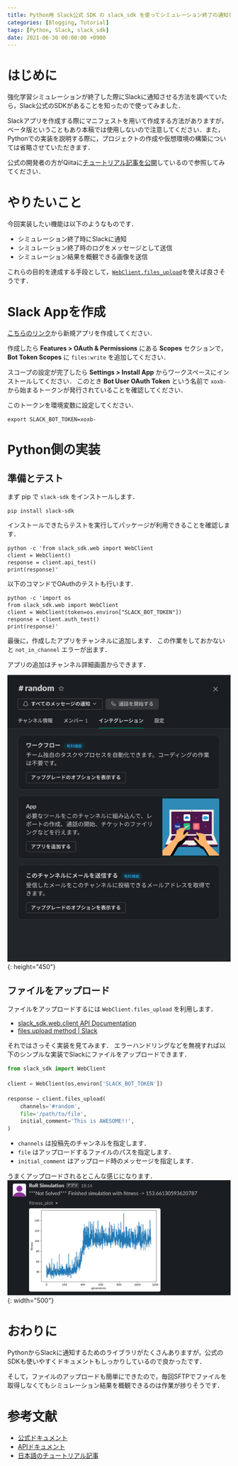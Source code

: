 ```yaml
---
title: Python用 Slack公式 SDK の slack_sdk を使ってシミュレーション終了の通知を画像とともにお知らせする
categories: [Blogging, Tutorial]
tags: [Python, Slack, slack_sdk]
date: 2021-06-30 00:00:00 +0900
---
```


# はじめに
強化学習シミュレーションが終了した際にSlackに通知させる方法を調べていたら，Slack公式のSDKがあることを知ったので使ってみました．

Slackアプリを作成する際にマニフェストを用いて作成する方法がありますが，ベータ版ということもあり本稿では使用しないので注意してください．また，Pythonでの実装を説明する際に，プロジェクトの作成や仮想環境の構築については省略させていただきます．

公式の開発者の方がQiitaに[チュートリアル記事を公開](https://qiita.com/seratch/items/8f93fd0bf815b0b1d557)しているので参照してみてください．

# やりたいこと
今回実装したい機能は以下のようなものです．

- シミュレーション終了時にSlackに通知
- シミュレーション終了時のログをメッセージとして送信
- シミュレーション結果を概観できる画像を送信

これらの目的を達成する手段として，[`WebClient.files_upload`](https://slack.dev/python-slack-sdk/api-docs/slack_sdk/web/client.html#slack_sdk.web.client.WebClient.files_upload)を使えば良さそうです．

# Slack Appを作成
[こちらのリンク](https://api.slack.com/apps)から新規アプリを作成してください．

作成したら **Features > OAuth & Permissions** にある **Scopes** セクションで，**Bot Token Scopes** に `files:write` を追加してください．

スコープの設定が完了したら **Settings > Install App** からワークスペースにインストールしてください．
このとき **Bot User OAuth Token** という名前で `xoxb-` から始まるトークンが発行されていることを確認してください．

このトークンを環境変数に設定してください．
```terminal
export SLACK_BOT_TOKEN=xoxb-
```

# Python側の実装
## 準備とテスト
まず pip で `slack-sdk` をインストールします．
```terminal
pip install slack-sdk
```

インストールできたらテストを実行してパッケージが利用できることを確認します．
```terminal
python -c 'from slack_sdk.web import WebClient
client = WebClient()
response = client.api_test()
print(response)'
```

以下のコマンドでOAuthのテストも行います．
```terminal
python -c 'import os
from slack_sdk.web import WebClient
client = WebClient(token=os.environ["SLACK_BOT_TOKEN"])
response = client.auth_test()
print(response)'
```

最後に，作成したアプリをチャンネルに追加します．
この作業をしておかないと `not_in_channel` エラーが出ます．

アプリの追加はチャンネル詳細画面からできます．

![アプリをチャンネルに追加する](/assets/img/posts/2021-06-29-slack-sdk-from-python/add-app.png){: height="450"}

## ファイルをアップロード
ファイルをアップロードするには `WebClient.files_upload` を利用します．

- [slack_sdk.web.client API Documentation](https://slack.dev/python-slack-sdk/api-docs/slack_sdk/web/client.html#slack_sdk.web.client.WebClient.files_upload)
- [files.upload method \| Slack](https://api.slack.com/methods/files.upload)

それではさっそく実装を見てみます．
エラーハンドリングなどを無視すれば以下のシンプルな実装でSlackにファイルをアップロードできます．
```python
from slack_sdk import WebClient

client = WebClient(os.environ['SLACK_BOT_TOKEN'])

response = client.files_upload(
    channels='#random',
    file='/path/to/file',
    initial_comment='This is AWESOME!!',
)
```

- `channels` は投稿先のチャンネルを指定します．
- `file` はアップロードするファイルのパスを指定します．
- `initial_comment` はアップロード時のメッセージを指定します．

うまくアップロードされるとこんな感じになります．
![ファイルをアップロード](/assets/img/posts/2021-06-29-slack-sdk-from-python/upload.png){: width="500"}

# おわりに
PythonからSlackに通知するためのライブラリがたくさんありますが，公式のSDKも使いやすくドキュメントもしっかりしているので良かったです．

そして，ファイルのアップロードも簡単にできたので，毎回SFTPでファイルを取得しなくてもシミュレーション結果を概観できるのは作業が捗りそうです．

# 参考文献
- [公式ドキュメント](https://slack.dev/python-slack-sdk/)
- [APIドキュメント](https://slack.dev/python-slack-sdk/api-docs/slack_sdk)
- [日本語のチュートリアル記事](https://qiita.com/seratch/items/8f93fd0bf815b0b1d557)
